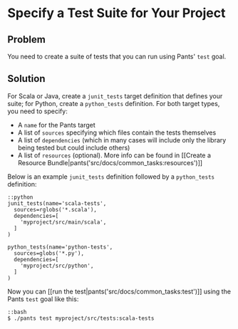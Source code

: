 # Specify a Test Suite for Your Project

## Problem

You need to create a suite of tests that you can run using Pants' `test` goal.

## Solution

For Scala or Java, create a `junit_tests` target definition that defines your suite; for Python, create a `python_tests` definition. For both target types, you need to specify:

- A `name` for the Pants target
- A list of `sources` specifying which files contain the tests themselves
- A list of `dependencies` (which in many cases will include only the library being tested but could include others)
- A list of `resources` (optional). More info can be found in [[Create a Resource Bundle|pants('src/docs/common_tasks:resources')]]

Below is an example `junit_tests` definition followed by a `python_tests` definition:

    ::python
    junit_tests(name='scala-tests',
      sources=rglobs('*.scala'),
      dependencies=[
        'myproject/src/main/scala',
      ]
    )

    python_tests(name='python-tests',
      sources=globs('*.py'),
      dependencies=[
        'myproject/src/python',
      ]
    )

Now you can [[run the test|pants('src/docs/common_tasks:test')]] using the Pants `test` goal like this:

    ::bash
    $ ./pants test myproject/src/tests:scala-tests
